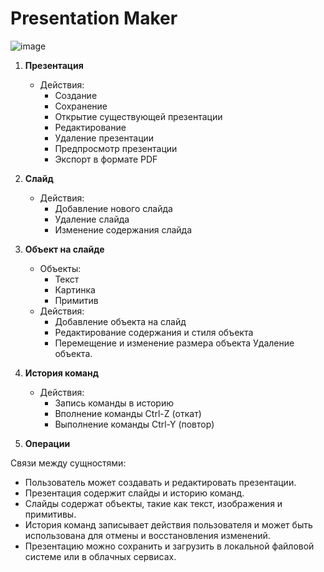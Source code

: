 # Presentation Maker
![image](https://github.com/Seelpy/slides-maker/assets/71544630/53374a16-017f-442f-bdad-9115372a7420)

1. **Презентация**
   - Действия:
      - Создание
      - Сохранение
      - Открытие существующей презентации
      - Редактирование
      - Удаление презентации
      - Предпросмотр презентации
      - Экспорт в формате PDF

2. **Слайд**
   - Действия:
      - Добавление нового слайда
      - Удаление слайда
      - Изменение содержания слайда

3. **Объект на слайде**
   - Объекты:
      - Текст
      - Картинка
      - Примитив   
   - Действия:
      - Добавление объекта на слайд
      - Редактирование содержания и стиля объекта
      - Перемещение и изменение размера объекта
        Удаление объекта.

5. **История команд**
   - Действия:
      - Запись команды в историю
      - Вполнение команды Ctrl-Z (откат)
      - Выполнение команды Ctrl-Y (повтор)

6. **Операции**     

Связи между сущностями:
- Пользователь может создавать и редактировать презентации.
- Презентация содержит слайды и историю команд.
- Слайды содержат объекты, такие как текст, изображения и примитивы.
- История команд записывает действия пользователя и может быть использована для отмены и восстановления изменений.
- Презентацию можно сохранить и загрузить в локальной файловой системе или в облачных сервисах.
